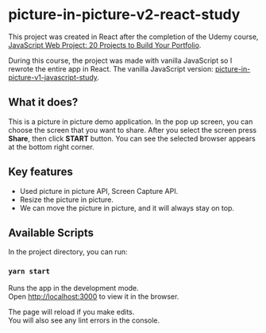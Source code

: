 # picture-in-picture-v2-react-study

This project was created in React after the completion of the Udemy course, [JavaScript Web Project: 20 Projects to Build Your Portfolio](https://www.udemy.com/course/javascript-web-projects-to-build-your-portfolio-resume/).

During this course, the project was made with vanilla JavaScript so I rewrote the entire app in React.
The vanilla JavaScript version: [picture-in-picture-v1-javascript-study](https://github.com/Pyon18Pyon/picture-in-picture-v1-javascript-study).

## What it does?

This is a picture in picture demo application. In the pop up screen, you can choose the screen that you want to share. After you select the screen press **Share**, then click **START** button. You can see the selected browser appears at the bottom right corner.   

## Key features

- Used picture in picture API, Screen Capture API. 
- Resize the picture in picture.
- We can move the picture in picture, and it will always stay on top.

## Available Scripts

In the project directory, you can run:

### `yarn start`

Runs the app in the development mode.\
Open [http://localhost:3000](http://localhost:3000) to view it in the browser.

The page will reload if you make edits.\
You will also see any lint errors in the console.

